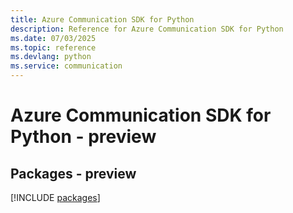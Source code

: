 ```yaml
---
title: Azure Communication SDK for Python
description: Reference for Azure Communication SDK for Python
ms.date: 07/03/2025
ms.topic: reference
ms.devlang: python
ms.service: communication
---
```

# Azure Communication SDK for Python - preview
## Packages - preview
[!INCLUDE [packages](communication-index.md)]